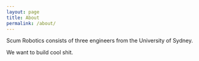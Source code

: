 ```yaml
---
layout: page
title: About
permalink: /about/
---
```


Scum Robotics consists of three engineers from the University of Sydney.

We want to build cool shit.
